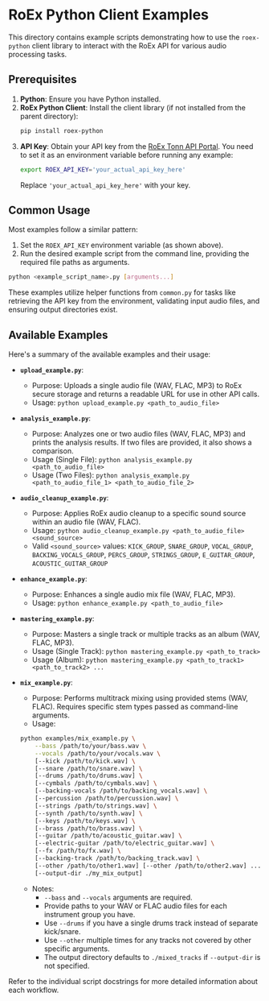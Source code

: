 # RoEx Python Client Examples

This directory contains example scripts demonstrating how to use the `roex-python` client library to interact with the RoEx API for various audio processing tasks.

## Prerequisites

1.  **Python**: Ensure you have Python installed.
2.  **RoEx Python Client**: Install the client library (if not installed from the parent directory):
    ```bash
    pip install roex-python
    ```
3.  **API Key**: Obtain your API key from the [RoEx Tonn API Portal](https://tonn-portal.roexaudio.com). You need to set it as an environment variable before running any example:
    ```bash
    export ROEX_API_KEY='your_actual_api_key_here'
    ```
    Replace `'your_actual_api_key_here'` with your key.

## Common Usage

Most examples follow a similar pattern:

1.  Set the `ROEX_API_KEY` environment variable (as shown above).
2.  Run the desired example script from the command line, providing the required file paths as arguments.

```bash
python <example_script_name>.py [arguments...]
```

These examples utilize helper functions from `common.py` for tasks like retrieving the API key from the environment, validating input audio files, and ensuring output directories exist.

## Available Examples

Here's a summary of the available examples and their usage:

*   **`upload_example.py`**: 
    *   Purpose: Uploads a single audio file (WAV, FLAC, MP3) to RoEx secure storage and returns a readable URL for use in other API calls.
    *   Usage: `python upload_example.py <path_to_audio_file>`

*   **`analysis_example.py`**: 
    *   Purpose: Analyzes one or two audio files (WAV, FLAC, MP3) and prints the analysis results. If two files are provided, it also shows a comparison.
    *   Usage (Single File): `python analysis_example.py <path_to_audio_file>`
    *   Usage (Two Files): `python analysis_example.py <path_to_audio_file_1> <path_to_audio_file_2>`

*   **`audio_cleanup_example.py`**: 
    *   Purpose: Applies RoEx audio cleanup to a specific sound source within an audio file (WAV, FLAC).
    *   Usage: `python audio_cleanup_example.py <path_to_audio_file> <sound_source>`
    *   Valid `<sound_source>` values: `KICK_GROUP`, `SNARE_GROUP`, `VOCAL_GROUP`, `BACKING_VOCALS_GROUP`, `PERCS_GROUP`, `STRINGS_GROUP`, `E_GUITAR_GROUP`, `ACOUSTIC_GUITAR_GROUP`

*   **`enhance_example.py`**: 
    *   Purpose: Enhances a single audio mix file (WAV, FLAC, MP3).
    *   Usage: `python enhance_example.py <path_to_audio_file>`

*   **`mastering_example.py`**: 
    *   Purpose: Masters a single track or multiple tracks as an album (WAV, FLAC, MP3).
    *   Usage (Single Track): `python mastering_example.py <path_to_track>`
    *   Usage (Album): `python mastering_example.py <path_to_track1> <path_to_track2> ...`

*   **`mix_example.py`**: 
    *   Purpose: Performs multitrack mixing using provided stems (WAV, FLAC). Requires specific stem types passed as command-line arguments.
    *   Usage: 
      ```bash
      python examples/mix_example.py \
          --bass /path/to/your/bass.wav \
          --vocals /path/to/your/vocals.wav \
          [--kick /path/to/kick.wav] \
          [--snare /path/to/snare.wav] \
          [--drums /path/to/drums.wav] \
          [--cymbals /path/to/cymbals.wav] \
          [--backing-vocals /path/to/backing_vocals.wav] \
          [--percussion /path/to/percussion.wav] \
          [--strings /path/to/strings.wav] \
          [--synth /path/to/synth.wav] \
          [--keys /path/to/keys.wav] \
          [--brass /path/to/brass.wav] \
          [--guitar /path/to/acoustic_guitar.wav] \
          [--electric-guitar /path/to/electric_guitar.wav] \
          [--fx /path/to/fx.wav] \
          [--backing-track /path/to/backing_track.wav] \
          [--other /path/to/other1.wav] [--other /path/to/other2.wav] ... \
          [--output-dir ./my_mix_output]
      ```
    *   Notes:
        *   `--bass` and `--vocals` arguments are required.
        *   Provide paths to your WAV or FLAC audio files for each instrument group you have.
        *   Use `--drums` if you have a single drums track instead of separate kick/snare.
        *   Use `--other` multiple times for any tracks not covered by other specific arguments.
        *   The output directory defaults to `./mixed_tracks` if `--output-dir` is not specified.

Refer to the individual script docstrings for more detailed information about each workflow.
